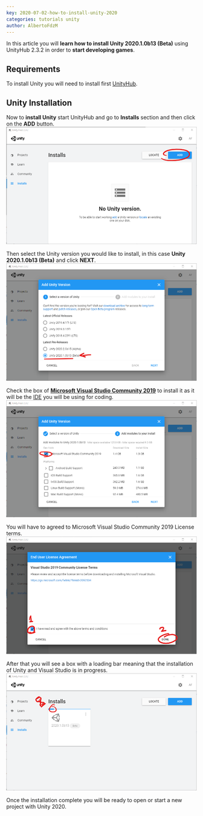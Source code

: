 ```yaml
---
key: 2020-07-02-how-to-install-unity-2020
categories: tutorials unity
author: AlbertoFdzM
---
```

In this article you will **learn how to install Unity 2020.1.0b13 (Beta)** using UnityHub 2.3.2 in order to **start developing games**.

## Requirements

To install Unity you will need to install first [UnityHub](https://unity3d.com/es/get-unity/download).

## Unity Installation

Now to **install Unity** start UnityHub and go to **Installs** section and then click on the **ADD** button.
![00-UnityHub_2.3.2_Add_Install_Button](/assets/2020-07-02-how-to-install-unity-2020/00-UnityHub_2.3.2_Add_Install_Button.png)

Then select the Unity version you would like to install, in this case **Unity 2020.1.0b13 (Beta)** and click **NEXT**.
![01-UnityHub_2.3.2_Install_Unity_Panel_with_Unity_2020.1.0b13_(Beta)_selected](/assets/2020-07-02-how-to-install-unity-2020/01-UnityHub_2.3.2_Install_Unity_Panel_with_Unity_2020.1.0b13_(Beta)_selected.png)

Check the box of **[Microsoft Visual Studio Community 2019](https://visualstudio.microsoft.com/es/vs/)** to install it as it will be the [IDE](https://en.wikipedia.org/wiki/Integrated_development_environment) you will be using for coding.
![02-UnityHub_2.3.2_Install_Unity_2020.1.0b13_(Beta)_Panel_with_Microsoft_Visual_Studio_Community_2019_selected](/assets/2020-07-02-how-to-install-unity-2020/02-UnityHub_2.3.2_Install_Unity_2020.1.0b13_(Beta)_Panel_with_Microsoft_Visual_Studio_Community_2019_selected.png)

You will have to agreed to Microsoft Visual Studio Community 2019 License terms.
![03-UnityHub_2.3.2_Install_Microsoft_Visual_Studio_Community_2019_Panel](/assets/2020-07-02-how-to-install-unity-2020/03-UnityHub_2.3.2_Install_Microsoft_Visual_Studio_Community_2019_Panel.png)

After that you will see a box with a loading bar meaning that the installation of Unity and Visual Studio is in progress.
![04-UnityHub_2.3.2_Installs_Section_with_Unity_2020.1.0b13_(Beta)_being_installed](/assets/2020-07-02-how-to-install-unity-2020/04-UnityHub_2.3.2_Installs_Section_with_Unity_2020.1.0b13_(Beta)_being_installed.png)

Once the installation complete you will be ready to open or start a new project with Unity 2020.
